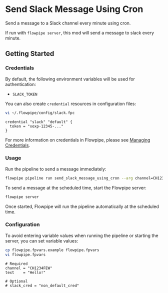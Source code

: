 # Send Slack Message Using Cron

Send a message to a Slack channel every minute using cron.

If run with `flowpipe server`, this mod will send a message to slack every minute.

## Getting Started

### Credentials

By default, the following environment variables will be used for authentication:

- `SLACK_TOKEN`

You can also create `credential` resources in configuration files:

```sh
vi ~/.flowpipe/config/slack.fpc
```

```hcl
credential "slack" "default" {
  token = "xoxp-12345-..."
}
```

For more information on credentials in Flowpipe, please see [Managing Credentials](https://flowpipe.io/docs/run/credentials).

### Usage

Run the pipeline to send a message immediately:

```sh
flowpipe pipeline run send_slack_message_using_cron --arg channel=CH1234FEW --arg text="Hello!"
```

To send a message at the scheduled time, start the Flowpipe server:

```sh
flowpipe server
```

Once started, Flowpipe will run the pipeline automatically at the scheduled time.

### Configuration

To avoid entering variable values when running the pipeline or starting the server, you can set variable values:

```sh
cp flowpipe.fpvars.example flowpipe.fpvars
vi flowpipe.fpvars
```

```hcl
# Required
channel = "CH1234FEW"
text    = "Hello!"

# Optional
# slack_cred = "non_default_cred"
```
